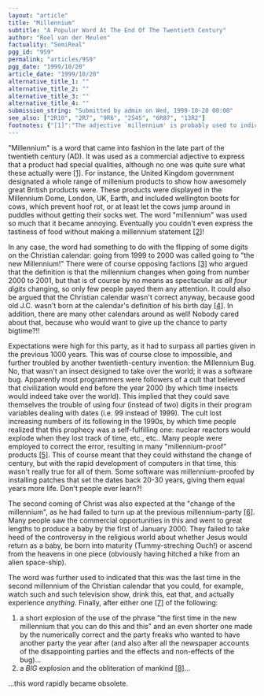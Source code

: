 ```yaml
---
layout: "article"
title: "Millennium"
subtitle: "A Popular Word At The End Of The Twentieth Century"
author: "Roel van der Meulen"
factuality: "SemiReal"
pgg_id: "9S9"
permalink: "articles/9S9"
pgg_date: "1999/10/20"
article_date: "1999/10/20"
alternative_title_1: ""
alternative_title_2: ""
alternative_title_3: ""
alternative_title_4: ""
submission_string: "Submitted by admin on Wed, 1999-10-20 00:00"
see_also: ["2R10", "2R7", "9R6", "2S45", "6R87", "13R2"]
footnotes: {"[1]":"The adjective `millennium' is probably used to indicate that it is the last of its kind in this millennium, and, as things are expected to improve over time, the best. For example \"This millennium car is much better than one made in 1369 AD.\"","[2]":"In Roman numerals 2000 is \"MM\".","[3]":"For any idea there are always opponents.","[4]":"Christ wasn't born on 1 AD, and probably not even at Christmas. BTW There was no 0 AD -- the number probably hadn't even been invented yet.","[5]":"At least PGG was millennium-proof!","[6]":"Religious idols are notoriously late for their own birthday parties. They really don't want the most minute chance to exist to win the wooden spoon (see corresponding article) with the exception of St. Nicholas.","[7]":"In an attempt to market this article in as many realities as possible.","[8]":"Note to the author: remember to rewrite this entry in the new millennium, if you can [9].","[9]":"Otherwise I ask you, newly evolved insects, to please do it for me."}
---
```

<div>
<p>"Millennium" is a word that came into fashion in the late part of the twentieth century (AD). It was used as a commercial adjective to express that a product had special qualities, although no one was quite sure what these actually were <a href="#footnotes.1" class="footnote-link">[1]</a>. For instance, the United Kingdom government designated a whole range of millenium products to show how awesomely great British products were. These products were displayed in the Millennium Dome, London, UK, Earth, and included wellington boots for cows, which prevent hoof rot, or at least let the cows jump around in puddles without getting their socks wet. The word "millennium" was used so much that it became annoying. Eventually you couldn't even express the tastiness of food without making a millennium statement <a href="#footnotes.2" class="footnote-link">[2]</a>!</p>
<p>In any case, the word had something to do with the flipping of some digits on the Christian calendar: going from 1999 to 2000 was called going to "the new Millennium!" There were of course opposing factions <a href="#footnotes.3" class="footnote-link">[3]</a> who argued that the definition is that the millennium changes when going from number 2000 to 2001, but that is of course by no means as spectacular as <em>all four digits</em> changing, so only few people payed them any attention. It could also be argued that the Christian calendar wasn't correct anyway, because good old J.C. wasn't born at the calendar's definition of his birth day <a href="#footnotes.4" class="footnote-link">[4]</a>. In addition, there are many other calendars around as well! Nobody cared about that, because who would want to give up the chance to party bigtime?!!</p>
<p>Expectations were high for this party, as it had to surpass all parties given in the previous 1000 years. This was of course close to impossible, and further troubled by another twentieth-century invention: the Millennium Bug. No, that wasn't an insect designed to take over the world; it was a software bug. Apparently most programmers were followers of a cult that believed that civilization would end before the year 2000 (by which time insects would indeed take over the world). This implied that they could save themselves the trouble of using four (instead of two) digits in their program variables dealing with dates (i.e. 99 instead of 1999). The cult lost increasing numbers of its following in the 1990s, by which time people realized that this prophecy was a self-fulfilling one: nuclear reactors would explode when they lost track of time, etc., etc.. Many people were employed to correct the error, resulting in many "millennium-proof" products <a href="#footnotes.5" class="footnote-link">[5]</a>. This of course meant that they could withstand the change of century, but with the rapid development of computers in that time, this wasn't really true for all of them. Some software was millennium-proofed by installing patches that set the dates back 20-30 years, giving them equal years more life. Don't people ever learn?!</p>
<p>The second coming of Christ was also expected at the "change of the millennium", as he had failed to turn up at the previous millennium-party <a href="#footnotes.6" class="footnote-link">[6]</a>. Many people saw the commercial opportunities in this and went to great lengths to produce a baby by the first of January 2000. They failed to take heed of the controversy in the religious world about whether Jesus would return as a baby, be born into maturity (Tummy-streching Ouch!) or ascend from the heavens in one piece (obviously having hitched a hike from an alien space-ship).</p>
<p>The word was further used to indicated that this was the last time in the second millennium of the Christian calendar that you could, for example, watch such and such television show, drink this, eat that, and actually experience <em>anything</em>. Finally, after either one <a href="#footnotes.7" class="footnote-link">[7]</a> of the following:</p>
<ol>
<li value="1">a short explosion of the use of the phrase "the first time in the new millennium that you can do this and this" and an even shorter one made by the numerically correct and the party freaks who wanted to have another party the year after (and also after all the newspaper accounts of the disappointing parties and the effects and non-effects of the bug)...</li>
<li value="2">a <em>BIG</em> explosion and the obliteration of mankind <a href="#footnotes.8" class="footnote-link">[8]</a>...</li>
</ol>
<p>...this word rapidly became obsolete.</p>
</div>
